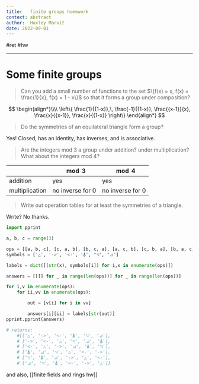```yaml
---
title:   finite groups homework
context: abstract
author:  Huxley Marvit
date: 2022-09-01
---
```


#ret #hw 

***
# Some finite groups
> Can you add a small number of functions to the set $\{f(x) = x, f(x) = \frac{1}{x}, f(x) = 1 - x\}$ so that it forms a group under composition?

$$
\begin{align*}\\\\
\left\{
\frac{1}{{1-x}},\, \frac{-1}{{1-x}},
\frac{{x-1}}{x}, \frac{x}{{x-1}},
\frac{x}{{1-x}}
\right\}
\end{align*}
$$

> Do the symmetries of an equilateral triangle form a group?

Yes! Closed, has an identity, has inverses, and is associative.

> Are the integers mod 3 a group under addition? under multiplication? What about the integers mod 4?

|                | $\mod 3$         | $\mod 4$         |
| -------------- | ---------------- | ---------------- |
| addition       | yes              | yes              |
| multiplication | no inverse for 0 | no inverse for 0 | 

> Write out operation tables for at least the symmetries of a triangle.

Write? No thanks.
```python
import pprint

a, b, c = range(3)

ops = [[a, b, c], [c, a, b], [b, c, a], [a, c, b], [c, b, a], [b, a, c]]
symbols = ['△', '->', '<-', '⍋', "◹", "⊿"]

labels = dict([(str(x), symbols[i]) for i,x in enumerate(ops)])

answers = [[[] for _ in range(len(ops))] for _ in range(len(ops))]

for i,v in enumerate(ops):
    for ii,vv in enumerate(ops):

        out = [v[i] for i in vv]

        answers[i][ii] = labels[str(out)]
pprint.pprint(answers)

# returns:
	#[['△', '->', '<-', '⍋', '◹', '⊿'],
	# ['->', '<-', '△', '◹', '⊿', '⍋'],
	# ['<-', '△', '->', '⊿', '⍋', '◹'],
	# ['⍋', '⊿', '◹', '△', '<-', '->'],
	# ['◹', '⍋', '⊿', '->', '△', '<-'],
	# ['⊿', '◹', '⍋', '<-', '->', '△']]
```


and also, [[finite fields and rings hw]] 

